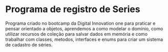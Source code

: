 # Programa de registro de Series

Programa criado no bootcamp da Digital Innovation one para praticar e pensar orientado a objetos, aprendemos a como modelar o domínio, como utilizar recursos de coleção para salvar dados em memória e como trabalhar com classes, metodos, interfaces e enums para criar um sistema de cadastro de séries.
